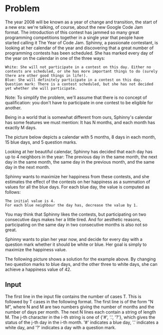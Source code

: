# Problem

The year 2008 will be known as a year of change and transition, the start of a new era: we're talking, of course, about the new Google Code Jam format. The introduction of this contest has jammed so many great programming competitions together in a single year that people have started calling it The Year of Code Jam.
Sphinny, a passionate contestant, is looking at her calendar of the year and discovering that a great number of programming contests has been scheduled. She has marked every day of the year on the calendar in one of the three ways:

    White: She will not participate in a contest on this day. Either no contests are scheduled, or she has more important things to do (surely there are other good things in life!).
    Blue: She will definitely participate in a contest on this day.
    Question mark: There is a contest scheduled, but she has not decided yet whether she will participate.

Note: To simplify the problem, we'll assume that there is no concept of qualification: you don't have to participate in one contest to be eligible for another.

Being in a world that is somewhat different from ours, Sphinny's calendar has some features we must mention: It has N months, and each month has exactly M days.

The picture below depicts a calendar with 5 months, 8 days in each month, 15 blue days, and 5 question marks.

Looking at her beautiful calendar, Sphinny has decided that each day has up to 4 neighbors in the year: The previous day in the same month, the next day in the same month, the same day in the previous month, and the same day in the next month.

Sphinny wants to maximize her happiness from these contests, and she estimates the effect of the contests on her happiness as a summation of values for all the blue days. For each blue day, the value is computed as follows:

    The initial value is 4.
    For each blue neighbour the day has, decrease the value by 1.

You may think that Sphinny likes the contests, but participating on two consecutive days makes her a little tired. And for aesthetic reasons, participating on the same day in two consecutive months is also not so great.

Sphinny wants to plan her year now, and decide for every day with a question mark whether it should be white or blue. Her goal is simply to maximize the happiness value.

The following picture shows a solution for the example above. By changing two question marks to blue days, and the other three to white days, she can achieve a happiness value of 42.

## Input

The first line in the input file contains the number of cases T. This is followed by T cases in the following format.
The first line is of the form "N M", where N and M are two numbers giving the number of months and the number of days per month.
The next N lines each contain a string of length M. The j-th character in the i-th string is one of {'#', '.', '?'}, which gives the status of the j-th day in the i-th month. '#' indicates a blue day, '.' indicates a white day, and '?' indicates a day with a question mark.
